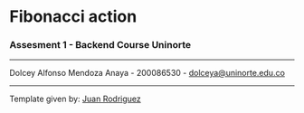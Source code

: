 # Fibonacci action

### Assesment 1 - Backend Course Uninorte

---

Dolcey Alfonso Mendoza Anaya - 200086530 - [dolceya@uninorte.edu.co](mailto:dolceya@uninorte.edu.co)

---

Template given by: [Juan Rodriguez](https://github.com/sjdonado)

